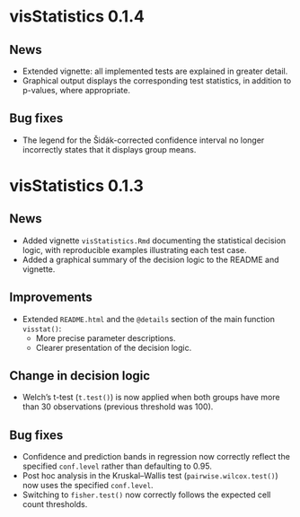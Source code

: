 # visStatistics 0.1.4

## News

- Extended vignette: all implemented tests are explained in greater detail.
- Graphical output displays the corresponding test statistics, in addition
  to p-values, where appropriate.

## Bug fixes

- The legend for the Šidák-corrected confidence interval no longer incorrectly
  states that it displays group means.

# visStatistics 0.1.3

## News

- Added vignette `visStatistics.Rmd` documenting the statistical decision logic,
  with reproducible examples illustrating each test case.
- Added a graphical summary of the decision logic to the README and vignette.

## Improvements

- Extended `README.html` and the `@details` section of the main function
  `visstat()`:
  - More precise parameter descriptions.
  - Clearer presentation of the decision logic.

## Change in decision logic

- Welch’s t-test (`t.test()`) is now applied when both groups have more than 30
  observations (previous threshold was 100).

## Bug fixes

- Confidence and prediction bands in regression now correctly reflect the
  specified `conf.level` rather than defaulting to 0.95.
- Post hoc analysis in the Kruskal–Wallis test
  (`pairwise.wilcox.test()`) now uses the specified `conf.level`.
- Switching to `fisher.test()` now correctly follows the expected cell count
  thresholds.